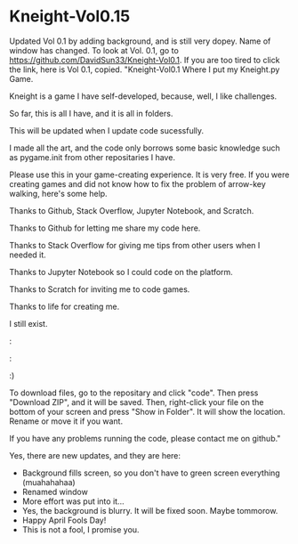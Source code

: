 # Kneight-Vol0.15
Updated Vol 0.1 by adding background, and is still very dopey. Name of window has changed. To look at Vol. 0.1, go to https://github.com/DavidSun33/Kneight-Vol0.1.
If you are too tired to click the link, here is Vol 0.1, copied. 
"Kneight-Vol0.1
Where I put my Kneight.py Game.

Kneight is a game I have self-developed, because, well, I like challenges.

So far, this is all I have, and it is all in folders.

This will be updated when I update code sucessfully.

I made all the art, and the code only borrows some basic knowledge such as pygame.init from other repositaries I have.

Please use this in your game-creating experience. It is very free. If you were creating games and did not know how to fix the problem of arrow-key walking, here's some help.

Thanks to Github, Stack Overflow, Jupyter Notebook, and Scratch.

Thanks to Github for letting me share my code here.

Thanks to Stack Overflow for giving me tips from other users when I needed it.

Thanks to Jupyter Notebook so I could code on the platform.

Thanks to Scratch for inviting me to code games.

Thanks to life for creating me.

I still exist.

:

:

:)

To download files, go to the repositary and click "code". Then press "Download ZIP", and it will be saved. Then, right-click your file on the bottom of your screen and press "Show in Folder". It will show the location. Rename or move it if you want.

If you have any problems running the code, please contact me on github."

Yes, there are new updates, and they are here:
- Background fills screen, so you don't have to green screen everything (muahahahaa)
- Renamed window
- More effort was put into it...
- Yes, the background is blurry. It will be fixed soon. Maybe tommorow. 
- Happy April Fools Day!
- This is not a fool, I promise you.
